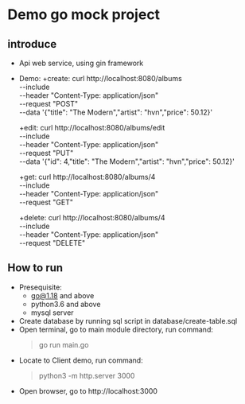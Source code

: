 # Demo go mock project

## introduce

-   Api web service, using gin framework
-   Demo:
    +create:
    curl http://localhost:8080/albums \
     --include \
     --header "Content-Type: application/json" \
     --request "POST" \
     --data '{"title": "The Modern","artist": "hvn","price": 50.12}'

    +edit:
    curl http://localhost:8080/albums/edit \
     --include \
     --header "Content-Type: application/json" \
     --request "PUT" \
     --data '{"id": 4,"title": "The Modern","artist": "hvn","price": 50.12}'

    +get:
    curl http://localhost:8080/albums/4 \
     --include \
     --header "Content-Type: application/json" \
     --request "GET"

    +delete:
    curl http://localhost:8080/albums/4 \
     --include \
     --header "Content-Type: application/json" \
     --request "DELETE"

## How to run

-   Presequisite:
    -   go@1.18 and above
    -   python3.6 and above
    -   mysql server
-   Create database by running sql script in database/create-table.sql
-   Open terminal, go to main module directory, run command:
    > go run main.go
-   Locate to Client demo, run command:
    > python3 -m http.server 3000
-   Open browser, go to http://localhost:3000
